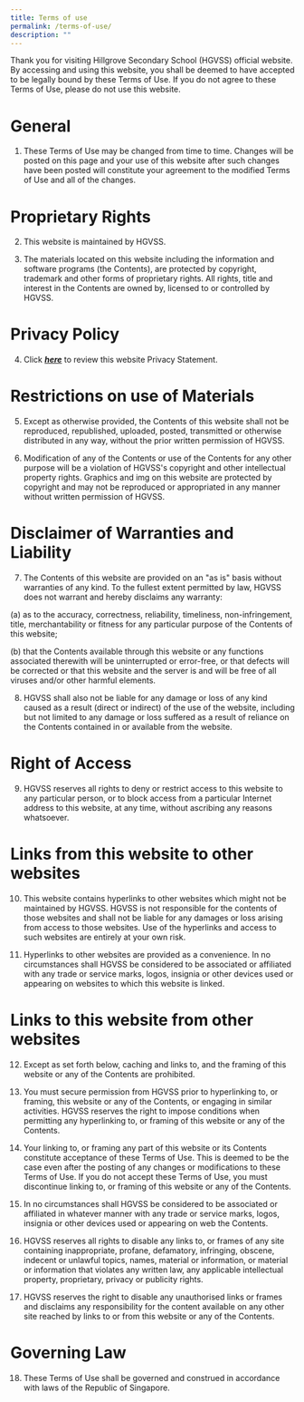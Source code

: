 ```yaml
---
title: Terms of use
permalink: /terms-of-use/
description: ""
---
```

Thank you for visiting Hillgrove Secondary School (HGVSS) official website. By accessing and using this website, you shall be deemed to have accepted to be legally bound by these Terms of Use. If you do not agree to these Terms of Use, please do not use this website.

# General

1. These Terms of Use may be changed from time to time. Changes will be posted on this page and your use of this website after such changes have been posted will constitute your agreement to the modified Terms of Use and all of the changes.

# Proprietary Rights

2. This website is maintained by HGVSS.

3. The materials located on this website including the information and software programs (the Contents), are protected by copyright, trademark and other forms of proprietary rights. All rights, title and interest in the Contents are owned by, licensed to or controlled by HGVSS.

# Privacy Policy

4. Click ***[here](/privacy/)*** to review this website Privacy Statement.

# Restrictions on use of Materials

5. Except as otherwise provided, the Contents of this website shall not be reproduced, republished, uploaded, posted, transmitted or otherwise distributed in any way, without the prior written permission of HGVSS.

6. Modification of any of the Contents or use of the Contents for any other purpose will be a violation of HGVSS's copyright and other intellectual property rights. Graphics and img on this website are protected by copyright and may not be reproduced or appropriated in any manner without written permission of HGVSS.

# Disclaimer of Warranties and Liability

7. The Contents of this website are provided on an "as is" basis without warranties of any kind. To the fullest extent permitted by law, HGVSS does not warrant and hereby disclaims any warranty:

(a) as to the accuracy, correctness, reliability, timeliness, non-infringement, title, merchantability or fitness for any particular purpose of the Contents of this website;

(b) that the Contents available through this website or any functions associated therewith will be uninterrupted or error-free, or that defects will be corrected or that this website and the server is and will be free of all viruses and/or other harmful elements.

8. HGVSS shall also not be liable for any damage or loss of any kind caused as a result (direct or indirect) of the use of the website, including but not limited to any damage or loss suffered as a result of reliance on the Contents contained in or available from the website.

# Right of Access

9. HGVSS reserves all rights to deny or restrict access to this website to any particular person, or to block access from a particular Internet address to this website, at any time, without ascribing any reasons whatsoever.

# Links from this website to other websites

10. This website contains hyperlinks to other websites which might not be maintained by HGVSS. HGVSS is not responsible for the contents of those websites and shall not be liable for any damages or loss arising from access to those websites. Use of the hyperlinks and access to such websites are entirely at your own risk.

11. Hyperlinks to other websites are provided as a convenience. In no circumstances shall HGVSS be considered to be associated or affiliated with any trade or service marks, logos, insignia or other devices used or appearing on websites to which this website is linked.

# Links to this website from other websites

12. Except as set forth below, caching and links to, and the framing of this website or any of the Contents are prohibited.

13. You must secure permission from HGVSS prior to hyperlinking to, or framing, this website or any of the Contents, or engaging in similar activities. HGVSS reserves the right to impose conditions when permitting any hyperlinking to, or framing of this website or any of the Contents.

14. Your linking to, or framing any part of this website or its Contents constitute acceptance of these Terms of Use. This is deemed to be the case even after the posting of any changes or modifications to these Terms of Use. If you do not accept these Terms of Use, you must discontinue linking to, or framing of this website or any of the Contents.

15. In no circumstances shall HGVSS be considered to be associated or affiliated in whatever manner with any trade or service marks, logos, insignia or other devices used or appearing on web the Contents.

16. HGVSS reserves all rights to disable any links to, or frames of any site containing inappropriate, profane, defamatory, infringing, obscene, indecent or unlawful topics, names, material or information, or material or information that violates any written law, any applicable intellectual property, proprietary, privacy or publicity rights.

17. HGVSS reserves the right to disable any unauthorised links or frames and disclaims any responsibility for the content available on any other site reached by links to or from this website or any of the Contents.

# Governing Law

18. These Terms of Use shall be governed and construed in accordance with laws of the Republic of Singapore.